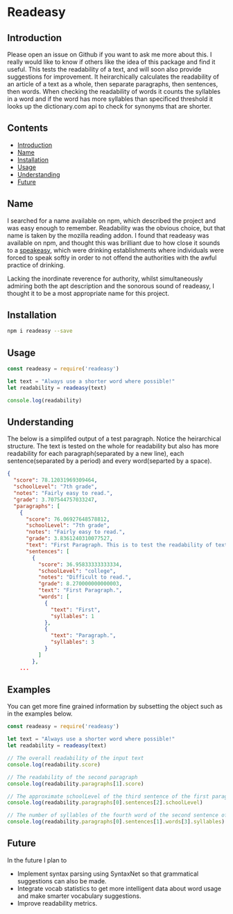 # Readeasy

## Introduction

Please open an issue on Github if you want to ask me more about this. I really would like to know if others like the idea of this package and find it useful. This tests the readability of a text, and will soon also provide suggestions for improvement. It heirarchically calculates the readability of an article of a text as a whole, then separate paragraphs, then sentences, then words. When checking the readability of words it counts the syllables in a word and if the word has more syllables than specificed threshold it looks up the dictionary.com api to check for synonyms that are shorter. 

## Contents

* [Introduction](#introduction)
* [Name](#name)
* [Installation](#installation)
* [Usage](#usage)
* [Understanding](#understanding)
* [Future](#future)

## Name

I searched for a name available on npm, which described the project and was easy enough to remember. Readability was the obvious choice, but that name is taken by the mozilla reading addon. I found that readeasy was available on npm, and thought this was brilliant due to how close it sounds to a [speakeasy](https://en.wikipedia.org/wiki/Speakeasy), which were drinking establishments where individuals were forced to speak softly in order to not offend the authorities with the awful practice of drinking.

Lacking the inordinate reverence for authority, whilst simultaneously admiring both the apt description and the sonorous sound of readeasy, I thought it to be a most appropriate name for this project.

## Installation

```bash
npm i readeasy --save
```

## Usage

```javascript
const readeasy = require('readeasy')

let text = "Always use a shorter word where possible!"
let readability = readeasy(text)

console.log(readability)
```

## Understanding

The below is a simplifed output of a test paragraph. Notice the heirarchical structure. The text is tested on the whole for readability but also has more readability for each paragraph(separated by a new line), each sentence(separated by a period) and every word(separted by a space).

```json
{
  "score": 78.12031969309464,
  "schoolLevel": "7th grade",
  "notes": "Fairly easy to read.",
  "grade": 3.707544757033247,
  "paragraphs": [
    {
      "score": 76.06927648578812,
      "schoolLevel": "7th grade",
      "notes": "Fairly easy to read.",
      "grade": 3.8361240310077527,
      "text": "First Paragraph. This is to test the readability of text. Right now it only works for entire blocks of text. Soon I will fix it to divide by sentences so that it can provide hints about specific sentences that need might need simplifying.",
      "sentences": [
        {
          "score": 36.95833333333334,
          "schoolLevel": "college",
          "notes": "Difficult to read.",
          "grade": 8.270000000000003,
          "text": "First Paragraph.",
          "words": [
            {
              "text": "First",
              "syllables": 1
            },
            {
              "text": "Paragraph.",
              "syllables": 3
            }
          ]
        },
	...
```

## Examples

You can get more fine grained information by subsetting the object such as in the examples below.

```javascript
const readeasy = require('readeasy')

let text = "Always use a shorter word where possible!"
let readability = readeasy(text)

// The overall readability of the input text
console.log(readability.score)

// The readability of the second paragraph
console.log(readability.paragraphs[1].score)

// The approximate schoolLevel of the third sentence of the first paragraph
console.log(readability.paragraphs[0].sentences[2].schoolLevel)

// The number of syllables of the fourth word of the second sentence of the first paragraph
console.log(readability.paragraphs[0].sentences[1].words[3].syllables)
```

## Future

In the future I plan to 

* Implement syntax parsing using SyntaxNet so that grammatical suggestions can also be made.
* Integrate vocab statistics to get more intelligent data about word usage and make smarter vocabulary suggestions.
* Improve readability metrics.
